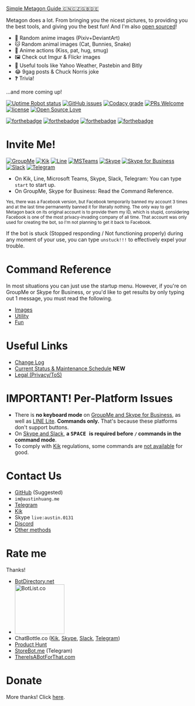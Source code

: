 [Simple Metagon Guide 🇨🇳🇨🇿🇬🇧🇩🇪](/list)

Metagon does a lot. From bringing you the nicest pictures, to providing you the best tools, and giving you the best fun! And I'm also [open sourced](http://github.com/austinhuang0131/metagon)!

* 👧 Random anime images (Pixiv+DeviantArt)
* 🐱 Random animal images (Cat, Bunnies, Snake)
* 💏 Anime actions (Kiss, pat, hug, smug)
* 🖼 Check out Imgur & Flickr images
* 🔧 Useful tools like Yahoo Weather, Pastebin and Bitly
* 😂 9gag posts & Chuck Norris joke
* ❓ Trivia!

...and more coming up!

[![Uptime Robot status](https://img.shields.io/uptimerobot/status/m779086466-6bca943c1fe4a5b743ed0a9a.svg)](https://0131.statuspage.io) [![GitHub issues](https://img.shields.io/github/issues/austinhuang0131/metagon.svg)](https://github.com/austinhuang0131/metagon/issues) [![Codacy grade](https://img.shields.io/codacy/grade/d481eda7342f4258a99cf30122acbc90.svg)](https://www.codacy.com/app/austinhuang0131/metagon-telegram) [![PRs Welcome](https://img.shields.io/badge/PRs-welcome-brightgreen.svg)](http://makeapullrequest.com) [![license](https://img.shields.io/github/license/austinhuang0131/metagon.svg)]() [![Open Source Love](https://badges.frapsoft.com/os/v3/open-source.svg?v=103)](https://github.com/ellerbrock/open-source-badges/)

[![forthebadge](https://forthebadge.com/images/badges/contains-cat-gifs.svg)](http://forthebadge.com) [![forthebadge](https://forthebadge.com/images/badges/uses-badges.svg)](http://forthebadge.com) [![forthebadge](https://forthebadge.com/images/badges/uses-js.svg)](http://forthebadge.com) [![forthebadge](https://forthebadge.com/images/badges/built-with-love.svg)](http://forthebadge.com)

# Invite Me!
[![GroupMe](https://dev.botframework.com/client/images/channels/icons/groupme.png)](https://groupme.botframework.com/?botId=metagon) [![Kik](https://dev.botframework.com/client/images/channels/icons/kik.png)](https://bots.kik.com/#/metagon) [![Line](https://upload.wikimedia.org/wikipedia/commons/thumb/4/41/LINE_logo.svg/112px-LINE_logo.svg.png)](https://line.me/R/ti/p/d5IppPNQOK) [![MSTeams](https://dev.botframework.com/client/images/channels/icons/msteams.png)](https://teams.microsoft.com/l/chat/0/0?users=28:b02aeeb5-27a7-44a7-9e33-ba79a0a10246) [![Skype](https://dev.botframework.com/client/images/channels/icons/skype.png)](https://join.skype.com/bot/b02aeeb5-27a7-44a7-9e33-ba79a0a10246) [![Skype for Business](https://dev.botframework.com/client/images/channels/icons/skypeforbusiness.png)](https://skypeappregistration.azurewebsites.net/bot/b02aeeb5-27a7-44a7-9e33-ba79a0a10246) [![Slack](https://dev.botframework.com/client/images/channels/icons/slack.png)](https://slack.com/oauth/authorize?scope=bot&client_id=102106011378.101401841504&redirect_uri=https%3a%2f%2fslack.botframework.com%2fHome%2fauth&state=metagon) [![Telegram](https://dev.botframework.com/client/images/channels/icons/telegram.png)](https://t.me/metagon_bot)

* On Kik, Line, Microsoft Teams, Skype, Slack, Telegram: You can type `start` to start up.
* On GroupMe, Skype for Business: Read the Command Reference.

<sup>Yes, there was a Facebook version, but Facebook temporarily banned my account 3 times and at the last time permanently banned it for literally nothing. The only way to get Metagon back on its original account is to provide them my ID, which is stupid, considering Facebook is one of the most privacy-invading company of all time. That account was only used for creating the bot, so I'm not planning to get it back to Facebook.</sup>

If the bot is stuck (Stopped responding / Not functioning properly) during any moment of your use, you can type `unstuck!!!` to effectively expel your trouble.

# Command Reference
In most situations you can just use the startup menu. However, if you're on GroupMe or Skype for Business, or you'd like to get results by only typing out 1 message, you must read the following.

* [Images](/images)
* [Utility](/utility)
* [Fun](/fun)

# Useful Links
* [Change Log](https://github.com/austinhuang0131/metagon/releases)
* [Current Status & Maintenance Schedule](https://0131.statuspage.io) **NEW**
* [Legal (Privacy/ToS)](/legal)

# IMPORTANT! Per-Platform Issues
* There is **no keyboard mode** on <u>GroupMe and Skype for Business</u>, as well as <u>LINE Lite</u>. **Commands only.** That's because these platforms don't support buttons.
* On <u>Skype and Slack</u>, **a <kbd>  SPACE  </kbd> is required before `/` commands in the command mode**.
* To comply with <u>Kik</u> regulations, some commands are [not available](/kik-disabled) for good.

# Contact Us
* [GitHub](https://github.com/austinhuang0131/metagon) (Suggested)
* `im@austinhuang.me`
* [Telegram](https://t.me/austinhuang)
* [Kik](https://kik.me/austinhuang0131)
* Skype `live:austin.0131`
* [Discord](https://discord.gg/8uFr3J3)
* [Other methods](https://austinhuang.me/contact)

# Rate me
Thanks!

* [BotDirectory.net](https://botdirectory.net/solutions/metagon/)
* [<img src="/BotList-badge-white.svg" alt="BotList.co" width="135">](https://botlist.co/bots/metagon)
* ChatBottle.co ([Kik](https://chatbottle.co/bots/metagon-for-kik), [Skype](https://chatbottle.co/bots/metagon-for-skype), [Slack](https://chatbottle.co/bots/metagon-for-slack), [Telegram](https://chatbottle.co/bots/metagon-for-telegram))
* [Product Hunt](https://www.producthunt.com/posts/metagon)
* [StoreBot.me](https://storebot.me/bot/metagon_bot) (Telegram)
* [ThereIsABotForThat.com](https://thereisabotforthat.com/bots/metagon)

# Donate
More thanks! Click [here](https://austinhuang.me/donate).
